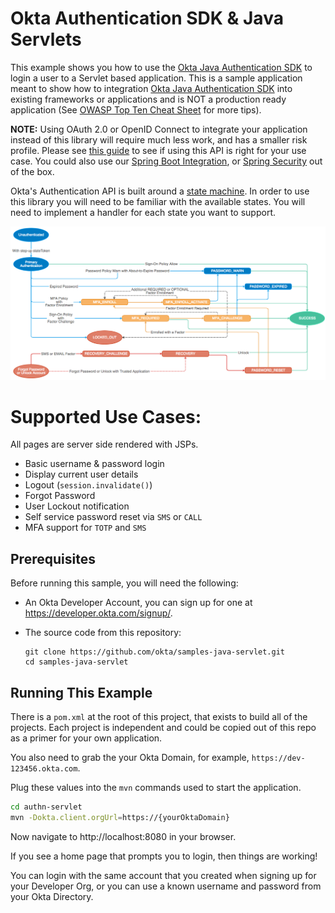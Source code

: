 # Okta Authentication SDK & Java Servlets

This example shows you how to use the [Okta Java Authentication SDK][] to login a user to a Servlet based application. This is a sample application meant to show how to integration [Okta Java Authentication SDK][] into existing frameworks or applications and is NOT a production ready application (See [OWASP Top Ten Cheat Sheet](https://www.owasp.org/index.php/OWASP_Top_Ten_Cheat_Sheet) for more tips).

**NOTE:** Using OAuth 2.0 or OpenID Connect to integrate your application instead of this library will require much less work, and has a smaller risk profile. Please see [this guide](https://developer.okta.com/use_cases/authentication/) to see if using this API is right for your use case. You could also use our [Spring Boot Integration](https://github.com/okta/okta-spring-boot), or [Spring Security](https://developer.okta.com/blog/2017/12/18/spring-security-5-oidc) out of the box.

Okta's Authentication API is built around a [state machine](https://developer.okta.com/docs/api/resources/authn#transaction-state). In order to use this library you will need to be familiar with the available states. You will need to implement a handler for each state you want to support.  

![State Model Diagram](https://raw.githubusercontent.com/okta/okta.github.io/source/_source/_assets/img/auth-state-model.png "State Model Diagram")

# Supported Use Cases:

All pages are server side rendered with JSPs.

- Basic username & password login
- Display current user details
- Logout (`session.invalidate()`)
- Forgot Password
- User Lockout notification
- Self service password reset via `SMS` or `CALL`
- MFA support for `TOTP` and `SMS`

## Prerequisites

Before running this sample, you will need the following:

* An Okta Developer Account, you can sign up for one at https://developer.okta.com/signup/.
* The source code from this repository:

    ```
    git clone https://github.com/okta/samples-java-servlet.git
    cd samples-java-servlet
    ```

## Running This Example

There is a `pom.xml` at the root of this project, that exists to build all of the projects.  Each project is independent and could be copied out of this repo as a primer for your own application.

You also need to grab the your Okta Domain, for example, `https://dev-123456.okta.com`. 

Plug these values into the `mvn` commands used to start the application.

```bash
cd authn-servlet
mvn -Dokta.client.orgUrl=https://{yourOktaDomain}
```

Now navigate to http://localhost:8080 in your browser.

If you see a home page that prompts you to login, then things are working! 

You can login with the same account that you created when signing up for your Developer Org, or you can use a known username and password from your Okta Directory.

[Okta Java Authentication SDK]: https://github.com/okta/okta-auth-java

